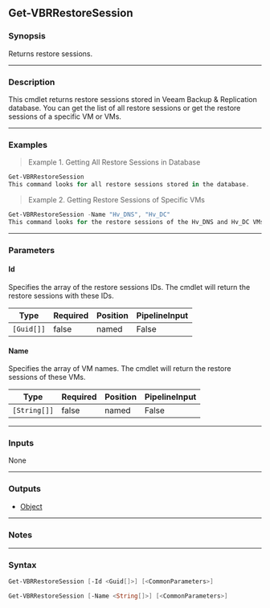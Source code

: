 Get-VBRRestoreSession
---------------------

### Synopsis
Returns restore sessions.

---

### Description

This cmdlet returns restore sessions stored in Veeam Backup & Replication database.
You can get the list of all restore sessions or get the restore sessions of a specific VM or VMs.

---

### Examples
> Example 1. Getting All Restore Sessions in Database

```PowerShell
Get-VBRRestoreSession
This command looks for all restore sessions stored in the database.
```
> Example 2. Getting Restore Sessions of Specific VMs

```PowerShell
Get-VBRRestoreSession -Name "Hv_DNS", "Hv_DC"
This command looks for the restore sessions of the Hv_DNS and Hv_DC VMs.
```

---

### Parameters
#### **Id**
Specifies the array of the restore sessions IDs. The cmdlet will return the restore sessions with these IDs.

|Type      |Required|Position|PipelineInput|
|----------|--------|--------|-------------|
|`[Guid[]]`|false   |named   |False        |

#### **Name**
Specifies the array of VM names. The cmdlet will return the restore sessions of these VMs.

|Type        |Required|Position|PipelineInput|
|------------|--------|--------|-------------|
|`[String[]]`|false   |named   |False        |

---

### Inputs
None

---

### Outputs
* [Object](https://learn.microsoft.com/en-us/dotnet/api/System.Object)

---

### Notes

---

### Syntax
```PowerShell
Get-VBRRestoreSession [-Id <Guid[]>] [<CommonParameters>]
```
```PowerShell
Get-VBRRestoreSession [-Name <String[]>] [<CommonParameters>]
```
